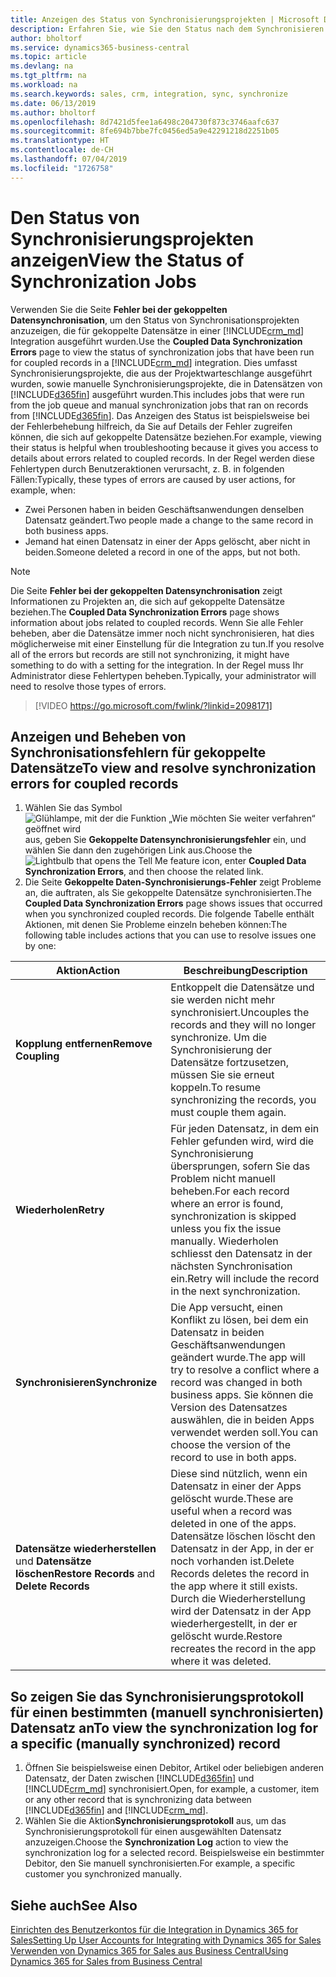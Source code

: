 ```yaml
---
title: Anzeigen des Status von Synchronisierungsprojekten | Microsoft Docs
description: Erfahren Sie, wie Sie den Status nach dem Synchronisieren gekoppelter Datensätze anzeigen.
author: bholtorf
ms.service: dynamics365-business-central
ms.topic: article
ms.devlang: na
ms.tgt_pltfrm: na
ms.workload: na
ms.search.keywords: sales, crm, integration, sync, synchronize
ms.date: 06/13/2019
ms.author: bholtorf
ms.openlocfilehash: 8d7421d5fee1a6498c204730f873c3746aafc637
ms.sourcegitcommit: 8fe694b7bbe7fc0456ed5a9e42291218d2251b05
ms.translationtype: HT
ms.contentlocale: de-CH
ms.lasthandoff: 07/04/2019
ms.locfileid: "1726758"
---
```

# <a name="view-the-status-of-synchronization-jobs"></a><span data-ttu-id="bf741-103">Den Status von Synchronisierungsprojekten anzeigen</span><span class="sxs-lookup"><span data-stu-id="bf741-103">View the Status of Synchronization Jobs</span></span>
<span data-ttu-id="bf741-104">Verwenden Sie die Seite **Fehler bei der gekoppelten Datensynchronisation**, um den Status von Synchronisationsprojekten anzuzeigen, die für gekoppelte Datensätze in einer [!INCLUDE[crm_md](includes/crm_md.md)] Integration ausgeführt wurden.</span><span class="sxs-lookup"><span data-stu-id="bf741-104">Use the **Coupled Data Synchronization Errors** page to view the status of synchronization jobs that have been run for coupled records in a [!INCLUDE[crm_md](includes/crm_md.md)] integration.</span></span> <span data-ttu-id="bf741-105">Dies umfasst Synchronisierungsprojekte, die aus der Projektwarteschlange ausgeführt wurden, sowie manuelle Synchronisierungsprojekte, die in Datensätzen von [!INCLUDE[d365fin](includes/d365fin_md.md)] ausgeführt wurden.</span><span class="sxs-lookup"><span data-stu-id="bf741-105">This includes jobs that were run from the job queue and manual synchronization jobs that ran on records from [!INCLUDE[d365fin](includes/d365fin_md.md)].</span></span> <span data-ttu-id="bf741-106">Das Anzeigen des Status ist beispielsweise bei der Fehlerbehebung hilfreich, da Sie auf Details der Fehler zugreifen können, die sich auf gekoppelte Datensätze beziehen.</span><span class="sxs-lookup"><span data-stu-id="bf741-106">For example, viewing their status is helpful when troubleshooting because it gives you access to details about errors related to coupled records.</span></span> <span data-ttu-id="bf741-107">In der Regel werden diese Fehlertypen durch Benutzeraktionen verursacht, z. B. in folgenden Fällen:</span><span class="sxs-lookup"><span data-stu-id="bf741-107">Typically, these types of errors are caused by user actions, for example, when:</span></span>  

* <span data-ttu-id="bf741-108">Zwei Personen haben in beiden Geschäftsanwendungen denselben Datensatz geändert.</span><span class="sxs-lookup"><span data-stu-id="bf741-108">Two people made a change to the same record in both business apps.</span></span>
* <span data-ttu-id="bf741-109">Jemand hat einen Datensatz in einer der Apps gelöscht, aber nicht in beiden.</span><span class="sxs-lookup"><span data-stu-id="bf741-109">Someone deleted a record in one of the apps, but not both.</span></span>

> [!Note]
> <span data-ttu-id="bf741-110">Die Seite **Fehler bei der gekoppelten Datensynchronisation** zeigt Informationen zu Projekten an, die sich auf gekoppelte Datensätze beziehen.</span><span class="sxs-lookup"><span data-stu-id="bf741-110">The **Coupled Data Synchronization Errors** page shows information about jobs related to coupled records.</span></span> <span data-ttu-id="bf741-111">Wenn Sie alle Fehler beheben, aber die Datensätze immer noch nicht synchronisieren, hat dies möglicherweise mit einer Einstellung für die Integration zu tun.</span><span class="sxs-lookup"><span data-stu-id="bf741-111">If you resolve all of the errors but records are still not synchronizing, it might have something to do with a setting for the integration.</span></span> <span data-ttu-id="bf741-112">In der Regel muss Ihr Administrator diese Fehlertypen beheben.</span><span class="sxs-lookup"><span data-stu-id="bf741-112">Typically, your administrator will need to resolve those types of errors.</span></span>   

> [!VIDEO https://go.microsoft.com/fwlink/?linkid=2098171]

## <a name="to-view-and-resolve-synchronization-errors-for-coupled-records"></a><span data-ttu-id="bf741-113">Anzeigen und Beheben von Synchronisationsfehlern für gekoppelte Datensätze</span><span class="sxs-lookup"><span data-stu-id="bf741-113">To view and resolve synchronization errors for coupled records</span></span>
1. <span data-ttu-id="bf741-114">Wählen Sie das Symbol ![Glühlampe, mit der die Funktion „Wie möchten Sie weiter verfahren“ geöffnet wird](media/ui-search/search_small.png "Wie möchten Sie weiter verfahren?") aus, geben Sie **Gekoppelte Datensynchronisierungsfehler** ein, und wählen Sie dann den zugehörigen Link aus.</span><span class="sxs-lookup"><span data-stu-id="bf741-114">Choose the ![Lightbulb that opens the Tell Me feature](media/ui-search/search_small.png "Tell me what you want to do") icon, enter **Coupled Data Synchronization Errors**, and then choose the related link.</span></span>
2. <span data-ttu-id="bf741-115">Die Seite **Gekoppelte Daten-Synchronisierungs-Fehler** zeigt Probleme an, die auftraten, als Sie gekoppelte Datensätze synchronisierten.</span><span class="sxs-lookup"><span data-stu-id="bf741-115">The **Coupled Data Synchronization Errors** page shows issues that occurred when you synchronized coupled records.</span></span> <span data-ttu-id="bf741-116">Die folgende Tabelle enthält Aktionen, mit denen Sie Probleme einzeln beheben können:</span><span class="sxs-lookup"><span data-stu-id="bf741-116">The following table includes actions that you can use to resolve issues one by one:</span></span>

|<span data-ttu-id="bf741-117">Aktion</span><span class="sxs-lookup"><span data-stu-id="bf741-117">Action</span></span>|<span data-ttu-id="bf741-118">Beschreibung</span><span class="sxs-lookup"><span data-stu-id="bf741-118">Description</span></span>|
|----|----|
|<span data-ttu-id="bf741-119">**Kopplung entfernen**</span><span class="sxs-lookup"><span data-stu-id="bf741-119">**Remove Coupling**</span></span>|<span data-ttu-id="bf741-120">Entkoppelt die Datensätze und sie werden nicht mehr synchronisiert.</span><span class="sxs-lookup"><span data-stu-id="bf741-120">Uncouples the records and they will no longer synchronize.</span></span> <span data-ttu-id="bf741-121">Um die Synchronisierung der Datensätze fortzusetzen, müssen Sie sie erneut koppeln.</span><span class="sxs-lookup"><span data-stu-id="bf741-121">To resume synchronizing the records, you must couple them again.</span></span>|
|<span data-ttu-id="bf741-122">**Wiederholen**</span><span class="sxs-lookup"><span data-stu-id="bf741-122">**Retry**</span></span>|<span data-ttu-id="bf741-123">Für jeden Datensatz, in dem ein Fehler gefunden wird, wird die Synchronisierung übersprungen, sofern Sie das Problem nicht manuell beheben.</span><span class="sxs-lookup"><span data-stu-id="bf741-123">For each record where an error is found, synchronization is skipped unless you fix the issue manually.</span></span> <span data-ttu-id="bf741-124">Wiederholen schliesst den Datensatz in der nächsten Synchronisation ein.</span><span class="sxs-lookup"><span data-stu-id="bf741-124">Retry will include the record in the next synchronization.</span></span>|
|<span data-ttu-id="bf741-125">**Synchronisieren**</span><span class="sxs-lookup"><span data-stu-id="bf741-125">**Synchronize**</span></span>|<span data-ttu-id="bf741-126">Die App versucht, einen Konflikt zu lösen, bei dem ein Datensatz in beiden Geschäftsanwendungen geändert wurde.</span><span class="sxs-lookup"><span data-stu-id="bf741-126">The app will try to resolve a conflict where a record was changed in both business apps.</span></span> <span data-ttu-id="bf741-127">Sie können die Version des Datensatzes auswählen, die in beiden Apps verwendet werden soll.</span><span class="sxs-lookup"><span data-stu-id="bf741-127">You can choose the version of the record to use in both apps.</span></span>|
|<span data-ttu-id="bf741-128">**Datensätze wiederherstellen** und **Datensätze löschen**</span><span class="sxs-lookup"><span data-stu-id="bf741-128">**Restore Records** and **Delete Records**</span></span>|<span data-ttu-id="bf741-129">Diese sind nützlich, wenn ein Datensatz in einer der Apps gelöscht wurde.</span><span class="sxs-lookup"><span data-stu-id="bf741-129">These are useful when a record was deleted in one of the apps.</span></span> <span data-ttu-id="bf741-130">Datensätze löschen löscht den Datensatz in der App, in der er noch vorhanden ist.</span><span class="sxs-lookup"><span data-stu-id="bf741-130">Delete Records deletes the record in the app where it still exists.</span></span> <span data-ttu-id="bf741-131">Durch die Wiederherstellung wird der Datensatz in der App wiederhergestellt, in der er gelöscht wurde.</span><span class="sxs-lookup"><span data-stu-id="bf741-131">Restore recreates the record in the app where it was deleted.</span></span>|

## <a name="to-view-the-synchronization-log-for-a-specific-manually-synchronized-record"></a><span data-ttu-id="bf741-132">So zeigen Sie das Synchronisierungsprotokoll für einen bestimmten (manuell synchronisierten) Datensatz an</span><span class="sxs-lookup"><span data-stu-id="bf741-132">To view the synchronization log for a specific (manually synchronized) record</span></span>
1. <span data-ttu-id="bf741-133">Öffnen Sie beispielsweise einen Debitor, Artikel oder beliebigen anderen Datensatz, der Daten zwischen [!INCLUDE[d365fin](includes/d365fin_md.md)] und [!INCLUDE[crm_md](includes/crm_md.md)] synchronisiert.</span><span class="sxs-lookup"><span data-stu-id="bf741-133">Open, for example, a customer, item or any other record that is synchronizing data between [!INCLUDE[d365fin](includes/d365fin_md.md)] and [!INCLUDE[crm_md](includes/crm_md.md)].</span></span>
2. <span data-ttu-id="bf741-134">Wählen Sie die Aktion**Synchronisierungsprotokoll** aus, um das Synchronisierungsprotokoll für einen ausgewählten Datensatz anzuzeigen.</span><span class="sxs-lookup"><span data-stu-id="bf741-134">Choose the **Synchronization Log** action to view the synchronization log for a selected record.</span></span> <span data-ttu-id="bf741-135">Beispielsweise ein bestimmter Debitor, den Sie manuell synchronisierten.</span><span class="sxs-lookup"><span data-stu-id="bf741-135">For example, a specific customer you synchronized manually.</span></span>

## <a name="see-also"></a><span data-ttu-id="bf741-136">Siehe auch</span><span class="sxs-lookup"><span data-stu-id="bf741-136">See Also</span></span>  
[<span data-ttu-id="bf741-137">Einrichten des Benutzerkontos für die Integration in Dynamics 365 for Sales</span><span class="sxs-lookup"><span data-stu-id="bf741-137">Setting Up User Accounts for Integrating with Dynamics 365 for Sales</span></span>](admin-setting-up-integration-with-dynamics-sales.md)  
[<span data-ttu-id="bf741-138">Verwenden von Dynamics 365 for Sales aus Business Central</span><span class="sxs-lookup"><span data-stu-id="bf741-138">Using Dynamics 365 for Sales from Business Central</span></span>](marketing-integrate-dynamicscrm.md)
